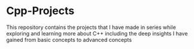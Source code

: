 # Cpp-Projects
This repository contains the projects that I have made in series while exploring and learning more about C++ including the deep insights I have gained from basic concepts to advanced concepts
